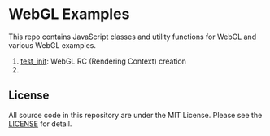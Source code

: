 # WebGL Examples
This repo contains JavaScript classes and utility functions for WebGL and various WebGL examples.

1. [test_init](https://github.com/songho/webgl/blob/master/test_init.html): WebGL RC (Rendering Context) creation
2. 

## License
All source code in this repository are under the MIT License. Please see the [LICENSE]() for detail.
